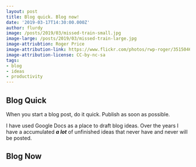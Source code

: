 ```yaml
---
layout: post
title: Blog quick. Blog now!
date: '2019-03-17T14:30:00.000Z'
author: flurdy
image: /posts/2019/03/missed-train-small.jpg
image-large: /posts/2019/03/missed-train-large.jpg
image-attriubtion: Roger Price
image-attribution-link: https://www.flickr.com/photos/rwp-roger/3515046308/
image-attribution-license: CC-by-nc-sa
tags:
- blog
- ideas
- productivity
---
```


## Blog Quick

When you start a blog post, do it quick. Publish as soon as possible.


I have used Google Docs as a place to draft blog ideas.
Over the years I have a accumulated ___a lot___ of unfinished ideas that never have and never will be posted.





## Blog Now

###
